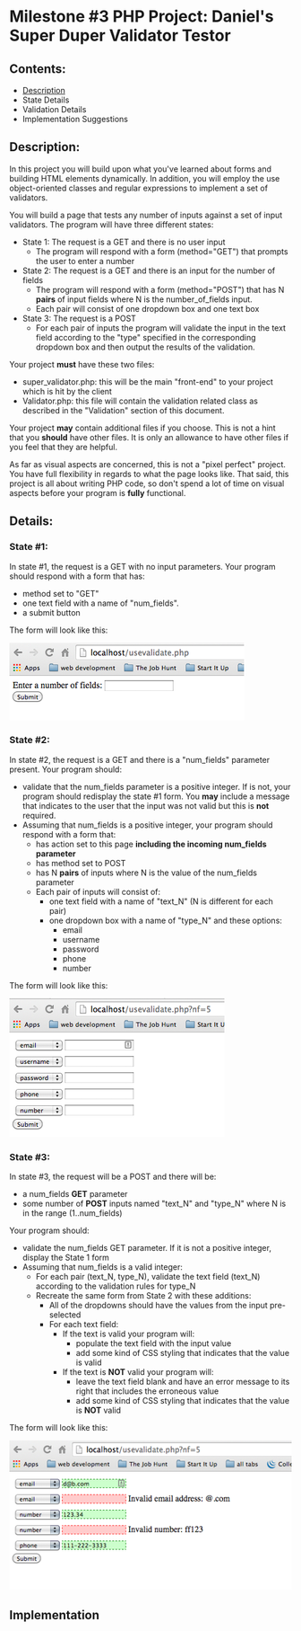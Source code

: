 # Milestone #3 PHP Project: Daniel's Super Duper Validator Testor

## Contents:
- [Description](#description)
- State Details
- Validation Details
- Implementation Suggestions

<a id="description"></a>
## Description:
In this project you will build upon what you've learned about forms and building HTML elements dynamically. In
addition, you will employ the use object-oriented classes and regular expressions to implement a set of validators.

You will build a page that tests any number of inputs against a set of input validators. The program will have
three different states:
- State 1: The request is a GET and there is no user input
  - The program will respond with a form (method="GET") that prompts the user to enter a number
- State 2: The request is a GET and there is an input for the number of fields
  - The program will respond with a form (method="POST") that has N **pairs** of input fields where N is
  the number_of_fields input.
  - Each pair will consist of one dropdown box and one text box
- State 3: The request is a POST
  - For each pair of inputs the program will validate the input in the text field according to the "type" specified
  in the corresponding dropdown box and then output the results of the validation.

Your project **must** have these two files:
- super_validator.php: this will be the main "front-end" to your project which is hit by the client
- Validator.php: this file will contain the validation related class as described in the "Validation" section of this document.

Your project **may** contain additional files if you choose. This is not a hint that you **should** have other files. It is only an allowance to have other files if you feel that they are helpful.

As far as visual aspects are concerned, this is not a "pixel perfect" project. You have full flexibility in regards to what the page looks like. That said, this project is all about writing PHP code, so don't spend a lot of time on
visual aspects before your program is **fully** functional.
  
## Details:
### State #1:
In state #1, the request is a GET with no input parameters. Your program should respond  with a form that has:
- method set to "GET"
- one text field with a name of "num_fields".
- a submit button

The form will look like this:

![state 1](image01.png)

### State #2:
In state #2, the request is a GET and there is a "num_fields" parameter present. Your program should:
- validate that the num_fields parameter is a positive integer. If is not, your program should redisplay the state #1 form. You **may** include a message that indicates to the user that the input was not valid but this is **not** required.
- Assuming that num_fields is a positive integer, your program should respond with a form that:
  - has action set to this page **including the incoming num_fields parameter**
  - has method set to POST
  - has N **pairs** of inputs where N is the value of the num_fields parameter
  - Each pair of inputs will consist of:
    - one text field with a name of "text_N" (N is different for each pair)
    - one dropdown box with a name of "type_N" and these options:
      - email
      - username
      - password
      - phone
      - number

The form will look like this:

![state 2](image00.png)

### State #3:

In state #3, the request will be a POST and there will be:
- a num_fields **GET** parameter
- some number of **POST** inputs named "text_N" and "type_N" where N is in the range (1..num_fields)

Your program should:
- validate the num_fields GET parameter. If it is not a positive integer, display the State 1 form
- Assuming that num_fields is a valid integer:
  - For each pair (text_N, type_N), validate the text field (text_N) according to the validation rules for type_N
  - Recreate the same form from State 2 with these additions:
    - All of the dropdowns should have the values from the input pre-selected
    - For each text field:
      - If the text is valid your program will:
        - populate the text field with the input value
        - add some kind of CSS styling that indicates that the value is valid
      - If the text is **NOT** valid your program will: 
        - leave the text field blank and have an error message to its right that includes the erroneous value
        - add some kind of CSS styling that indicates that the value is **NOT** valid

The form will look like this:

![state 3](image02.png)

## Implementation
      
      
  
